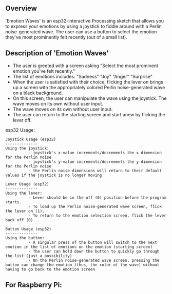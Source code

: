 Overview
--------
'Emotion Waves' is an esp32-interactive Processing sketch that allows you to express your emotions by using a joystick to fiddle around with a Perlin noise-generated wave. The user can use a button to select the emotion they've most prominently felt recently (out of a small list).

  Description of 'Emotion Waves'
  ------------------------------
  - The user is greeted with a screen asking "Select the most prominent emotion you've felt recently."
  - The list of emotions includes: "Sadness" "Joy" "Anger" "Surprise"
  - When the user is satisfied with their choice, flicking the lever on brings up a screen with the appropriately colored Perlin noise-generated wave on a black background.
  - On this screen, the user can manipulate the wave using the joystick. The wave moves on its own without user input.
  - The wave moves on its own without user input.    
  - The user can return to the starting screen and start anew by flicking the lever off.


esp32 Usage:

    Joystick Usage (esp32)
    --------------
    Using the joystick:
              - joystick's x-value increments/decrements the x dimension for the Perlin noise
              - joystick's y-value increments/decrements the y dimension for the Perlin noise
              - the Perlin noise dimensions will return to their default values if the joystick is no longer moving
    
    Lever Usage (esp32)
    --------------
    Using the lever:
              - Lever should be in the off (0) position before the program starts.
              - To load up the Perlin noise-generated wave screen, flick the lever on (1).
              - To return to the emotion selection screen, flick the lever back off (0).
    
    Button Usage (esp32)
    --------------
    Using the button:
              - A singular press of the button will switch to the next emotion in the list of emotions on the emotion (starting screen)
              - The user can hold down the button to quickly go through the list (just a possibility)
              - On the Perlin noise-generated wave screen, pressing the button can change the emotion (thus, the color of the wave) without having to go back to the emotion screen 
 
For Raspberry Pi:
- 

